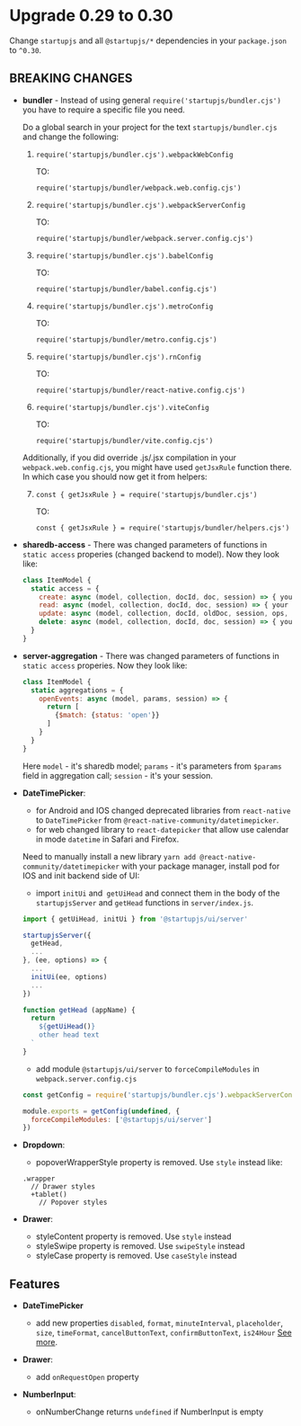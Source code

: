 # Upgrade 0.29 to 0.30

Change `startupjs` and all `@startupjs/*` dependencies in your `package.json` to `^0.30`.

## BREAKING CHANGES

- **bundler** - Instead of using general `require('startupjs/bundler.cjs')` you have to require
a specific file you need.

  Do a global search in your project for the text `startupjs/bundler.cjs` and change the following:

  1. `require('startupjs/bundler.cjs').webpackWebConfig`

     TO:

     `require('startupjs/bundler/webpack.web.config.cjs')`

  2. `require('startupjs/bundler.cjs').webpackServerConfig`

     TO:

     `require('startupjs/bundler/webpack.server.config.cjs')`

  3. `require('startupjs/bundler.cjs').babelConfig`

     TO:

     `require('startupjs/bundler/babel.config.cjs')`

  4. `require('startupjs/bundler.cjs').metroConfig`

     TO:

     `require('startupjs/bundler/metro.config.cjs')`

  5. `require('startupjs/bundler.cjs').rnConfig`

     TO:

     `require('startupjs/bundler/react-native.config.cjs')`

  6. `require('startupjs/bundler.cjs').viteConfig`

     TO:

     `require('startupjs/bundler/vite.config.cjs')`

  Additionally, if you did override .js/.jsx compilation in your `webpack.web.config.cjs`, you
  might have used `getJsxRule` function there. In which case you should now get it from helpers:

  7. `const { getJsxRule } = require('startupjs/bundler.cjs')`

     TO:

     `const { getJsxRule } = require('startupjs/bundler/helpers.cjs')`


- **sharedb-access** - There was changed parameters of functions in `static access` properies (changed backend to model). Now they look like:

  ```js
  class ItemModel {
    static access = {
      create: async (model, collection, docId, doc, session) => { your code }
      read: async (model, collection, docId, doc, session) => { your code },
      update: async (model, collection, docId, oldDoc, session, ops, newDoc) => { your code },
      delete: async (model, collection, docId, doc, session) => { your code }
    }
  }
  ```

- **server-aggregation** - There was changed parameters of functions in `static access` properies. Now they look like:
  ```js
  class ItemModel {
    static aggregations = {
      openEvents: async (model, params, session) => {
        return [
          {$match: {status: 'open'}}
        ]
      }
    }
  }
  ```
  Here `model` - it's sharedb model; `params` - it's parameters from `$params` field in aggregation call; `session` - it's your session.

- **DateTimePicker**:
  - for Android and IOS changed deprecated libraries from `react-native` to `DateTimePicker` from `@react-native-community/datetimepicker`.
  - for web changed library to `react-datepicker` that allow use calendar in mode `datetime` in Safari and Firefox.

  Need to manually install a new library `yarn add @react-native-community/datetimepicker` with your package manager, install pod for IOS and init backend side of UI:

    - import `initUi` and` getUiHead` and connect them in the body of the `startupjsServer` and `getHead` functions in `server/index.js`.

    ```js
    import { getUiHead, initUi } from '@startupjs/ui/server'

    startupjsServer({
      getHead,
      ...
    }, (ee, options) => {
      ...
      initUi(ee, options)
      ...
    })

    function getHead (appName) {
      return `
        ${getUiHead()}
        other head text
      `
    }
    ```

    - add module `@startupjs/ui/server` to `forceCompileModules` in `webpack.server.config.cjs`

    ```js
    const getConfig = require('startupjs/bundler.cjs').webpackServerConfig

    module.exports = getConfig(undefined, {
      forceCompileModules: ['@startupjs/ui/server']
    })
    ```

- **Dropdown**:
  - popoverWrapperStyle property is removed. Use `style` instead like:

  ```styl
  .wrapper
    // Drawer styles
    +tablet()
      // Popover styles
  ```

- **Drawer**:
  - styleContent property is removed. Use `style` instead
  - styleSwipe property is removed. Use `swipeStyle` instead
  - styleCase property is removed. Use `caseStyle` instead

## Features

- **DateTimePicker**
  - add new properties `disabled`, `format`, `minuteInterval`, `placeholder`, `size`, `timeFormat`, `cancelButtonText`, `confirmButtonText`, `is24Hour` [See more](/docs/forms/DateTimePicker).

- **Drawer**:
  - add `onRequestOpen` property

- **NumberInput**:
  - onNumberChange returns `undefined` if NumberInput is empty
